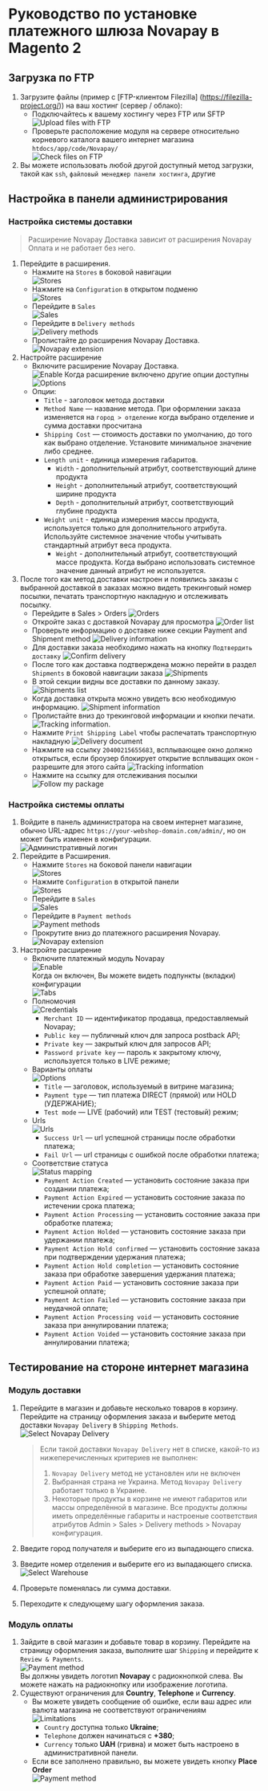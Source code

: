 # Руководство по установке платежного шлюза Novapay в Magento 2

## Загрузка по FTP
1. Загрузите файлы (пример с [FTP-клиентом Filezilla] (https://filezilla-project.org/)) на ваш хостинг (сервер / облако):
    - Подключайтесь к вашему хостингу через FTP или SFTP
    ![Upload files with FTP](images/en/21-FTP-Upload.png)
    - Проверьте расположение модуля на сервере относительно корневого каталога вашего интернет магазина `htdocs/app/code/Novapay/`  
    ![Check files on FTP](images/en/22-FTP-Done.png)
1. Вы можете использовать любой другой доступный метод загрузки, такой как `ssh`, `файловый менеджер панели хостинга`, другие

## Настройка в панели администрирования

### Настройка системы доставки
> Расширение Novapay Доставка зависит от расширения Novapay Оплата и не работает без него.

1. Перейдите в расширения.
    - Нажмите на `Stores` в боковой навигации  
    ![Stores](images/en/02-Admin-Menu-Stores.png)
    - Нажмите на `Configuration` в открытом подменю  
    ![Stores](images/en/03-Admin-Menu-Stores-Configuration.png)
    - Перейдите в `Sales`  
    ![Sales](images/en/04-Admin-Menu-Sales.png)
    - Перейдите в `Delivery methods`  
    ![Delivery methods](images/en/41-Admin-Menu-Delivery-methods.png)
    - Пролистайте до расширения Novapay Доставка.  
    ![Novapay extension](images/en/42-Admin-Novapay-Delivery-settings.png)
1. Настройте расширение
    - Включите расширение Novapay Доставка.  
    ![Enable](images/en/43-Admin-Novapay-Delivery-enabled.png)
    Когда расширение включено другие опции доступны  
    ![Options](images/en/44-Admin-Novapay-Delivery-options.png)
    - Опции:
        - `Title` - заголовок метода доставки
        - `Method Name` — название метода. При оформлении заказа изменяется на `город > отделение` когда выбрано отделение и сумма доставки просчитана
        - `Shipping Cost` — стоимость доставки по умолчанию, до того как выбрано отделение. Установите минимальное значение либо среднее.
        - `Length unit` - единица измерения габаритов.
            - `Width` - дополнительный атрибут, соответствующий длине продукта
            - `Height` - дополнительный атрибут, соответствующий ширине продукта
            - `Depth` - дополнительный атрибут, соответствующий глубине продукта
        - `Weight unit` - единица измерения массы продукта, используется только для дополнительного атрибута. Используйте системное значение чтобы учитывать стандартный атрибут веса продукта.
            - `Weight` - дополнительный атрибут, соответствующий массе продукта. Когда выбрано использовать системное значение данный атрибут не используется.
1. После того как метод доставки настроен и появились заказы с выбранной доставкой в заказах можно видеть трекинговый номер посылки, печатать транспортную накладную и отслеживать посылку.
    - Перейдите в Sales > Orders
    ![Orders](images/en/45-Admin-Novapay-Orders.png)
    - Откройте заказ с доставкой Novapay для просмотра
    ![Order list](images/en/46-Admin-Orders-list.png)
    - Проверьте информацию о доставке ниже секции Payment and Shipment method
    ![Delivery information](images/en/47-Admin-Order-Delivery-info.png)
    - Для доставки заказа необходимо нажать на кнопку `Подтвердить доставку`
    ![Confirm delivery](images/en/48-Admin-Order-Confirm-Delivery.png)
    - После того как доставка подтверждена можно перейти в раздел `Shipments` в боковой навигации заказа
    ![Shipments](images/en/49-Admin-Order-Shipments.png)
    - В этой секции видны все доставки по данному заказу.
    ![Shipments list](images/en/50-Admin-Shipments.png)
    - Когда доставка открыта можно увидеть всю необходимую информацию.
    ![Shipment information](images/en/51-Admin-Shipment-Information.png)
    - Пролистайте вниз до трекинговой информации и кнопки печати.
    ![Tracking information](images/en/52-Admin-Shipping-Tracking.png).
    - Нажмите `Print Shipping Label` чтобы распечатать транспортную накладную
    ![Delivery document](images/en/53-Admin-Shipping-Print.png)
    - Нажмите на ссылку `20400215655683`, всплывающее окно должно открыться, если броузер блокирует открытие всплыващих окон - разрешите для этого сайта
    ![Tracking information](images/en/54-Tracking-information.png)
    - Нажмите на ссылку для отслеживания посылки
    ![Follow my package](images/en/55-Follow-My-Package.png)


### Настройка системы оплаты

1. Войдите в панель администратора на своем интернет магазине, обычно URL-адрес `https://your-webshop-domain.com/admin/`, но он может быть изменен в конфигурации.  
![Административный логин](images/en/01-Admin-Login.png)  
1. Перейдите в Расширения.
    - Нажмите `Stores` на боковой панели навигации  
    ![Stores](images/en/02-Admin-Menu-Stores.png)
    - Нажмите `Configuration` в открытой панели  
    ![Stores](images/en/03-Admin-Menu-Stores-Configuration.png)
    - Перейдите в `Sales`  
    ![Sales](images/en/04-Admin-Menu-Sales.png)
    - Перейдите в `Payment methods`  
    ![Payment methods](images/en/05-Admin-Menu-Payment-methods.png)
    - Прокрутите вниз до платежного расширения Novapay.  
    ![Novapay extension](images/en/06-Admin-Novapay-settings.png)
1. Настройте расширение
    - Включите платежный модуль Novapay  
    ![Enable](images/en/07-Admin-Novapay-enabled.png)  
    Когда он включен, Вы можете видеть подпункты (вкладки) конфигурации  
    ![Tabs](images/en/08-Admin-Novapay-tabs.png)  
    - Полномочия  
    ![Credentials](images/en/09-Admin-Novapay-credentials.png)  
        - `Merchant ID` — идентификатор продавца, предоставляемый Novapay;
        - `Public key` — публичный ключ для запроса postback API;
        - `Private key` — закрытый ключ для запросов API;
        - `Password private key` — пароль к закрытому ключу, используется только в LIVE режиме;
    - Варианты оплаты  
    ![Options](images/en/10-Admin-Novapay-options.png)  
        - `Title` — заголовок, используемый в витрине магазина;
        - `Payment type` — тип платежа DIRECT (прямой) или HOLD (УДЕРЖАНИЕ);
        - `Test mode` — LIVE (рабочий) или TEST (тестовый) режим;
    - Urls  
    ![Urls](images/en/11-Admin-Novapay-redirects.png)  
        - `Success Url` — url успешной страницы после обработки платежа;
        - `Fail Url` — url страницы с ошибкой после обработки платежа;
    - Соответствие статуса  
    ![Status mapping](images/en/12-Admin-Novapay-statuses.png)  
        - `Payment Action Created` — установить состояние заказа при создании платежа;
        - `Payment Action Expired` — установить состояние заказа по истечении срока платежа;
        - `Payment Action Processing` — установить состояние заказа при обработке платежа;
        - `Payment Action Holded` — установить состояние заказа при удержании платежа;
        - `Payment Action Hold confirmed` — установить состояние заказа при подтверждении удержания платежа;
        - `Payment Action Hold completion` — установить состояние заказа при обработке	завершения удержания платежа;
        - `Payment Action Paid` — установить состояние заказа при успешной оплате;
        - `Payment Action Failed` — установить состояние заказа при неудачной оплате;
        - `Payment Action Processing void` — установить состояние заказа при аннулировании платежа;
        - `Payment Action Voided` — установить состояние заказа при аннулировании платежа;

## Тестирование на стороне интернет магазина

### Модуль доставки
1. Перейдите в магазин и добавьте несколько товаров в корзину. Перейдите на страницу оформления заказа и выберите метод доставки `Novapay Delivery` в `Shipping Methods`.  
    ![Select Novapay Delivery](images/en/56-Select-Novapay-Delivery.png)
    > Если такой доставки `Novapay Delivery` нет в списке, какой-то из нижеперечисленных критериев не выполнен:
    > 1. `Novapay Delivery` метод не установлен или не включен
    > 1. Выбранная страна не Украина. Метод `Novapay Delivery` работает только в Украине.
    > 1. Некоторые продукты в корзине не имеют габаритов или массы определённой в магазине. Все продукты должны иметь определённые габариты и настроеные соответствия атрибутов Admin > Sales > Delivery methods > Novapay конфигурация.

1. Введите город получателя и выберите его из выпадающего списка.
1. Введите номер отделения и выберите его из выпадающего списка.
    ![Select Warehouse](images/en/57-Select-Warehouse.png)
1. Проверьте поменялась ли сумма доставки.
1. Переходите к следующему шагу оформления заказа.


### Модуль оплаты
1. Зайдите в свой магазин и добавьте товар в корзину. Перейдите на страницу оформления заказа, выполните шаг `Shipping` и перейдите к `Review & Payments`.  
![Payment method](images/en/31-Front-Reviews-and-Payments.png)  
Вы должны увидеть логотип **Novapay** с радиокнопкой слева. Вы можете нажать на радиокнопку или изображение логотипа.
1. Существуют ограничения для **Country**, **Telephone** и **Currency**. 
    - Вы можете увидеть сообщение об ошибке, если ваш адрес или валюта магазина не соответствуют ограничениям    
    ![Limitations](images/en/32-Front-Limitations.png)  
        - `Country` доступна только **Ukraine**;
        - `Telephone` должен начинаться с **+380**;
        - `Currency` только **UAH** (гривна) и может быть настроено в административной панели.
    - Если все заполнено правильно, вы можете увидеть кнопку **Place Order**  
    ![Payment method](images/en/33-Front-Payment-method.png)  